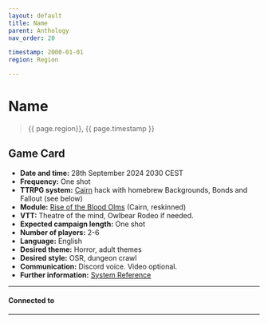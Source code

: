 ```yaml
---
layout: default
title: Name
parent: Anthology
nav_order: 20

timestamp: 2000-01-01
region: Region

---
```


# Name

> {{ page.region}}, {{ page.timestamp }} 


## Game Card


- **Date and time:** 28th September 2024 2030 CEST
- **Frequency:** One shot
- **TTRPG system:** [Cairn](https://cairnrpg.com/) hack with homebrew Backgrounds, Bonds and Fallout (see below)
- **Module:** [Rise of the Blood Olms](https://yochaigal.itch.io/rise-of-the-blood-olms) (Cairn, reskinned)
- **VTT:** Theatre of the mind, Owlbear Rodeo if needed.
- **Expected campaign length:** One shot
- **Number of players:** 2-6
- **Language:** English
- **Desired theme:** Horror, adult themes
- **Desired style:** OSR, dungeon crawl
- **Communication:** Discord voice. Video optional.
- **Further information:** [System Reference](../../systems/index.md)

---
#### Connected to

<!-- QueryToSerialize: LIST without ID "["+ title + "](https://terra-campaigns.github.io/"+ regexreplace(file.path, ".md", "") + ")" + ", from " + regexreplace(file.folder, "degenesis/", "") FROM ([[]]) OR outgoing([[]]) WHERE file.name != "index" SORT file.folder DESC -->

---
